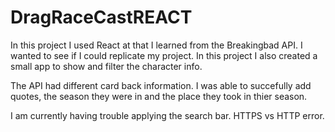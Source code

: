 # DragRaceCastREACT

In this project I used React at that I learned from the Breakingbad API. I wanted to see if I could replicate my project. In this project I also created a small app to show and filter the character info.

The API had different card back information.
I was able to succefully add quotes, the season they were in and the place they took in thier season.

I am currently having trouble applying the search bar. HTTPS vs HTTP error.
